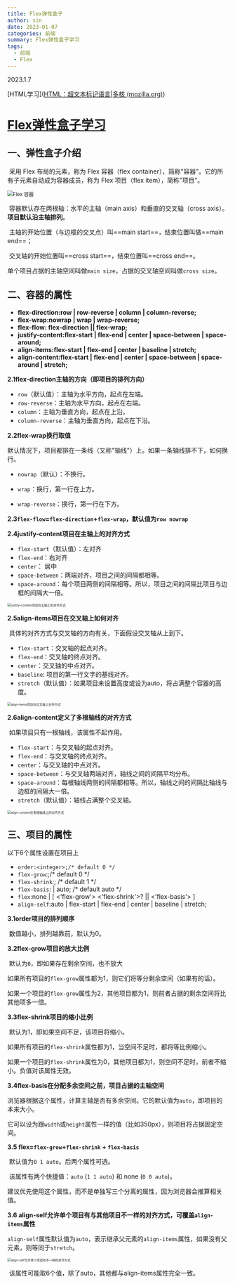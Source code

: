```yaml
---
title: Flex弹性盒子
author: sin
date: 2023-01-07
categories: 前端
summary: Flex弹性盒子学习
tags: 
  - 前端
  - Flex
---
```


2023.1.7

[HTML学习]([HTML：超文本标记语言|多核 (mozilla.org)](https://developer.mozilla.org/en-US/docs/Web/HTML))

# [Flex弹性盒子学习](https://www.ruanyifeng.com/blog/2015/07/flex-grammar.html)

## 一、弹性盒子介绍

​	采用 Flex 布局的元素，称为 Flex 容器（flex container），简称"容器"。它的所有子元素自动成为容器成员，称为 Flex 项目（flex item），简称"项目"。

<img src="https://raw.githubusercontent.com/c-sin7/picgoIMG/main/image-20230108152912342.png" alt="Flex 容器" style="zoom:80%;" />

​	容器默认存在两根轴：水平的主轴（main axis）和垂直的交叉轴（cross axis）。**项目默认沿主轴排列**。

​	主轴的开始位置（与边框的交叉点）叫==main start==，结束位置叫做==main end==；

​	交叉轴的开始位置叫==cross start==，结束位置叫==cross end==。

​	单个项目占据的主轴空间叫做`main size`，占据的交叉轴空间叫做`cross size`。

## 二、容器的属性

- **flex-direction:row | row-reverse | column | column-reverse;**
- **flex-wrap:nowrap | wrap | wrap-reverse;**
- **flex-flow: flex-direction || flex-wrap;**
- **justify-content:flex-start | flex-end | center | space-between | space-around;**
- **align-items:flex-start | flex-end | center | baseline | stretch;**
- **align-content:flex-start | flex-end | center | space-between | space-around | stretch;**

**2.1flex-direction主轴的方向（即项目的排列方向）**

- `row`（默认值）：主轴为水平方向，起点在左端。
- `row-reverse`：主轴为水平方向，起点在右端。
- `column`：主轴为垂直方向，起点在上沿。
- `column-reverse`：主轴为垂直方向，起点在下沿。

**2.2flex-wrap换行取值**

​	默认情况下，项目都排在一条线（又称"轴线"）上。如果一条轴线排不下，如何换行。

- `nowrap`（默认）：不换行。

- `wrap`：换行，第一行在上方。

- `wrap-reverse`：换行，第一行在下方。

**2.3`flex-flow`=`flex-direction`+`flex-wrap`，默认值为`row nowrap`**

**2.4justify-content项目在主轴上的对齐方式**

- `flex-start`（默认值）：左对齐
- `flex-end`：右对齐
- `center`： 居中
- `space-between`：两端对齐，项目之间的间隔都相等。
- `space-around`：每个项目两侧的间隔相等。所以，项目之间的间隔比项目与边框的间隔大一倍。

<img src="https://raw.githubusercontent.com/c-sin7/picgoIMG/main/image-20230108154405854.png" alt="justify-content项目在主轴上的对齐方式" style="zoom:50%;" />

**2.5align-items项目在交叉轴上如何对齐**

​	具体的对齐方式与交叉轴的方向有关，下面假设交叉轴从上到下。

- `flex-start`：交叉轴的起点对齐。
- `flex-end`：交叉轴的终点对齐。
- `center`：交叉轴的中点对齐。
- `baseline`: 项目的第一行文字的基线对齐。
- `stretch`（默认值）：如果项目未设置高度或设为auto，将占满整个容器的高度。

<img src="https://raw.githubusercontent.com/c-sin7/picgoIMG/main/image-20230108154638899.png" alt="align-items项目在交叉轴上对齐方式" style="zoom:50%;" />

**2.6align-content定义了多根轴线的对齐方式**

​	如果项目只有一根轴线，该属性不起作用。

- `flex-start`：与交叉轴的起点对齐。
- `flex-end`：与交叉轴的终点对齐。
- `center`：与交叉轴的中点对齐。
- `space-between`：与交叉轴两端对齐，轴线之间的间隔平均分布。
- `space-around`：每根轴线两侧的间隔都相等。所以，轴线之间的间隔比轴线与边框的间隔大一倍。
- `stretch`（默认值）：轴线占满整个交叉轴。

<img src="https://raw.githubusercontent.com/c-sin7/picgoIMG/main/image-20230108155228637.png" alt="align-content在多根轴线上的对齐方式" style="zoom:50%;" />

## 三、项目的属性

以下6个属性设置在项目上

- `order:<integer>;/* default 0 */`
- `flex-grow`:<number>;/* default 0 */
- `flex-shrink`:<number>; /* default 1 */
- `flex-basis`:<length> | auto; /* default auto */
- `flex`:none | [ <'flex-grow'> <'flex-shrink'>? || <'flex-basis'> ]
- `align-self`:auto | flex-start | flex-end | center | baseline | stretch;

**3.1order项目的排列顺序**

​	数值越小，排列越靠前，默认为0。

**3.2flex-grow项目的放大比例**

​	默认为`0`，即如果存在剩余空间，也不放大

​	如果所有项目的`flex-grow`属性都为1，则它们将等分剩余空间（如果有的话）。

​	如果一个项目的`flex-grow`属性为2，其他项目都为1，则前者占据的剩余空间将比其他项多一倍。

**3.3flex-shrink项目的缩小比例**

​	默认为1，即如果空间不足，该项目将缩小。

​	如果所有项目的`flex-shrink`属性都为1，当空间不足时，都将等比例缩小。

​	如果一个项目的`flex-shrink`属性为0，其他项目都为1，则空间不足时，前者不缩小。负值对该属性无效。

**3.4flex-basis在分配多余空间之前，项目占据的主轴空间**

​	浏览器根据这个属性，计算主轴是否有多余空间。它的默认值为`auto`，即项目的本来大小。

​	它可以设为跟`width`或`height`属性一样的值（比如350px），则项目将占据固定空间。

**3.5 flex=`flex-grow`+`flex-shrink` + `flex-basis`**

​	默认值为`0 1 auto`。后两个属性可选。

​	该属性有两个快捷值：`auto` (`1 1 auto`) 和 none (`0 0 auto`)。

​	建议优先使用这个属性，而不是单独写三个分离的属性，因为浏览器会推算相关值。

**3.6 align-self允许单个项目有与其他项目不一样的对齐方式，可覆盖`align-items`属性**

​	`align-self`属性默认值为`auto`，表示继承父元素的`align-items`属性，如果没有父元素，则等同于`stretch`。

<img src="https://raw.githubusercontent.com/c-sin7/picgoIMG/main/bg2015071016.png" alt="align-self允许单个项目有不一样的对齐方式" style="zoom:50%;" />

​	该属性可能取6个值，除了auto，其他都与align-items属性完全一致。